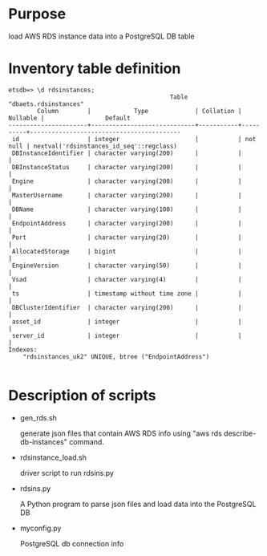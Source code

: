# Purpose 

load AWS RDS instance data into a PostgreSQL DB table

# Inventory table definition

```
etsdb=> \d rdsinstances;
                                             Table "dbaets.rdsinstances"
        Column        |            Type             | Collation | Nullable |                 Default
----------------------+-----------------------------+-----------+----------+------------------------------------------
 id                   | integer                     |           | not null | nextval('rdsinstances_id_seq'::regclass)
 DBInstanceIdentifier | character varying(200)      |           |          |
 DBInstanceStatus     | character varying(200)      |           |          |
 Engine               | character varying(200)      |           |          |
 MasterUsername       | character varying(200)      |           |          |
 DBName               | character varying(100)      |           |          |
 EndpointAddress      | character varying(200)      |           |          |
 Port                 | character varying(20)       |           |          |
 AllocatedStorage     | bigint                      |           |          |
 EngineVersion        | character varying(50)       |           |          |
 Vsad                 | character varying(4)        |           |          |
 ts                   | timestamp without time zone |           |          |
 DBClusterIdentifier  | character varying(200)      |           |          |
 asset_id             | integer                     |           |          |
 server_id            | integer                     |           |          |
Indexes:
    "rdsinstances_uk2" UNIQUE, btree ("EndpointAddress")


```


# Description of scripts

* gen_rds.sh

  generate json files that contain AWS RDS info using "aws rds describe-db-instances" command.

* rdsinstance_load.sh

  driver script to run rdsins.py

* rdsins.py

  A Python program to parse json files and load data into the PostgreSQL DB

* myconfig.py

  PostgreSQL db connection info

